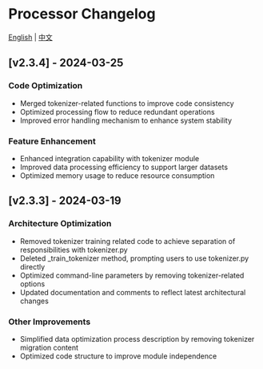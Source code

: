 # Processor Changelog

[English](./for_processor.md) | [中文](../cn/for_processor.md)

## [v2.3.4] - 2024-03-25
### Code Optimization
- Merged tokenizer-related functions to improve code consistency
- Optimized processing flow to reduce redundant operations
- Improved error handling mechanism to enhance system stability

### Feature Enhancement
- Enhanced integration capability with tokenizer module
- Improved data processing efficiency to support larger datasets
- Optimized memory usage to reduce resource consumption

## [v2.3.3] - 2024-03-19
### Architecture Optimization
- Removed tokenizer training related code to achieve separation of responsibilities with tokenizer.py
- Deleted _train_tokenizer method, prompting users to use tokenizer.py directly
- Optimized command-line parameters by removing tokenizer-related options
- Updated documentation and comments to reflect latest architectural changes

### Other Improvements
- Simplified data optimization process description by removing tokenizer migration content
- Optimized code structure to improve module independence